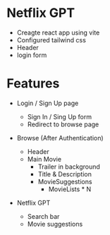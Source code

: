 # Netflix GPT

- Creagte react app using vite
- Configured tailwind css
- Header
- login form

# Features

- Login / Sign Up page

  - Sign In / Sing Up form
  - Redirect to browse page

- Browse (After Authentication)

  - Header
  - Main Movie
    - Trailer in background
    - Title & Description
    - MovieSuggestions
      - MovieLists \* N

- Netflix GPT
  - Search bar
  - Movie suggestions
